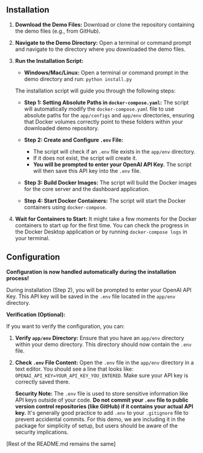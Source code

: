 ## Installation

1.  **Download the Demo Files:** Download or clone the repository containing the demo files (e.g., from GitHub).

2.  **Navigate to the Demo Directory:** Open a terminal or command prompt and navigate to the directory where you downloaded the demo files.

3.  **Run the Installation Script:**
    *   **Windows/Mac/Linux:** Open a terminal or command prompt in the demo directory and run: `python install.py`

    The installation script will guide you through the following steps:

    *   **Step 1: Setting Absolute Paths in `docker-compose.yaml`:** The script will automatically modify the `docker-compose.yaml` file to use absolute paths for the `app/configs` and `app/env` directories, ensuring that Docker volumes correctly point to these folders within your downloaded demo repository.

    *   **Step 2: Create and Configure `.env` File:**
        *   The script will check if an `.env` file exists in the `app/env` directory.
        *   If it does not exist, the script will create it.
        *   **You will be prompted to enter your OpenAI API Key.** The script will then save this API key into the `.env` file.

    *   **Step 3: Build Docker Images:** The script will build the Docker images for the core server and the dashboard application.

    *   **Step 4: Start Docker Containers:** The script will start the Docker containers using `docker-compose`.

4.  **Wait for Containers to Start:** It might take a few moments for the Docker containers to start up for the first time. You can check the progress in the Docker Desktop application or by running `docker-compose logs` in your terminal.

## Configuration

**Configuration is now handled automatically during the installation process!**

During installation (Step 2), you will be prompted to enter your OpenAI API Key. This API key will be saved in the `.env` file located in the `app/env` directory.

**Verification (Optional):**

If you want to verify the configuration, you can:

1.  **Verify `app/env` Directory:** Ensure that you have an `app/env` directory within your demo directory. This directory should now contain the `.env` file.

2.  **Check `.env` File Content:** Open the `.env` file in the `app/env` directory in a text editor. You should see a line that looks like: `OPENAI_API_KEY=YOUR_API_KEY_YOU_ENTERED`.  Make sure your API key is correctly saved there.

    **Security Note:** The `.env` file is used to store sensitive information like API keys outside of your code.  **Do not commit your `.env` file to public version control repositories (like GitHub) if it contains your actual API key.**  It's generally good practice to add `.env` to your `.gitignore` file to prevent accidental commits.  For this demo, we are including it in the package for simplicity of setup, but users should be aware of the security implications.


[Rest of the README.md remains the same]